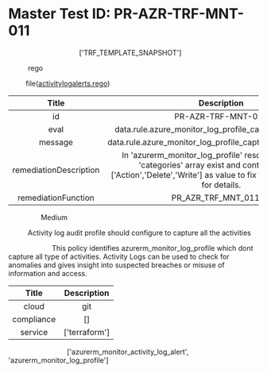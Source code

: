 



# Master Test ID: PR-AZR-TRF-MNT-011


***<font color="white">Master Snapshot Id:</font>*** ['TRF_TEMPLATE_SNAPSHOT']

***<font color="white">type:</font>*** rego

***<font color="white">rule:</font>*** file([activitylogalerts.rego])  
  
  
  
  

|Title|Description|
| :---: | :---: |
|id|PR-AZR-TRF-MNT-011|
|eval|data.rule.azure_monitor_log_profile_capture_all_activities|
|message|data.rule.azure_monitor_log_profile_capture_all_activities_err|
|remediationDescription|In 'azurerm_monitor_log_profile' resource, make sure 'categories' array exist and contains at least ['Action','Delete','Write'] as value to fix the issue. Visit <a href='https://registry.terraform.io/providers/hashicorp/azurerm/latest/docs/resources/monitor_log_profile#categories' target='_blank'>here</a> for details.|
|remediationFunction|PR_AZR_TRF_MNT_011.py|


***<font color="white">Severity:</font>*** Medium

***<font color="white">Title:</font>*** Activity log audit profile should configure to capture all the activities

***<font color="white">Description:</font>*** This policy identifies azurerm_monitor_log_profile which dont capture all type of activities. Activity Logs can be used to check for anomalies and gives insight into suspected breaches or misuse of information and access.  
  
  

|Title|Description|
| :---: | :---: |
|cloud|git|
|compliance|[]|
|service|['terraform']|


***<font color="white">Resource Types:</font>*** ['azurerm_monitor_activity_log_alert', 'azurerm_monitor_log_profile']


[activitylogalerts.rego]: https://github.com/prancer-io/prancer-compliance-test/tree/master/azure/terraform/activitylogalerts.rego
